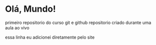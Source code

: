 # Olá, Mundo!
 primeiro repositorio do curso git e github
repositorio criado durante uma aula ao vivo

essa linha eu adicionei diretamente pelo site
